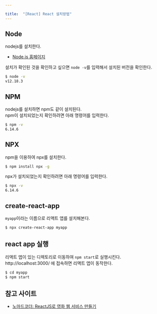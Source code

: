 ```yaml
---

title:  "[React] React 설치방법"
---
```


## Node
nodejs를 설치한다.  
- [Node.js 홈페이지](https://nodejs.org/ko/)

설치가 확인된 것을 확인하고 싶으면 `node -v`를 입력해서 설치된 버전을 확인한다.  
```bash
$ node -v
v12.18.3
```

## NPM
nodejs를 설치하면 npm도 같이 설치된다.  
npm이 설치되었는지 확인하려면 아래 명령어를 입력한다.  

```bash
$ npm -v
6.14.6
```

## NPX
npm을 이용하여 npx를 설치한다.  

```bash
$ npm install npx -g
```

npx가 설치되었는지 확인하려면 아래 명령어를 입력한다.  
```bash
$ npx -v
6.14.6
```

## create-react-app
`myapp`이라는 이름으로 리액트 앱를 설치해본다.  
```bash
$ npx create-react-app myapp
```

## react app 실행
리액트 앱이 있는 디렉토리로 이동하여 `npm start`로 실행시킨다.  
http://localhost:3000/ 에 접속하면 리액트 앱이 동작한다.  
```bash
$ cd myapp
$ npm start
```

## 참고 사이트
- [노마드코더: ReactJS로 영화 웹 서비스 만들기](https://nomadcoders.co/react-fundamentals/lobby)
